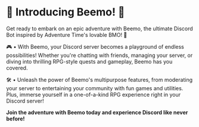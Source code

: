 # **🌟 Introducing Beemo! 🌟**
Get ready to embark on an epic adventure with Beemo, the ultimate Discord Bot inspired by Adventure Time's lovable BMO! 🤖

🎮 • With Beemo, your Discord server becomes a playground of endless possibilities! 
Whether you're chatting with friends, managing your server, or diving into thrilling RPG-style quests and gameplay, Beemo has you covered.

🛠️ • Unleash the power of Beemo's multipurpose features, from moderating your server to entertaining your community with fun games and utilities. 
Plus, immerse yourself in a one-of-a-kind RPG experience right in your Discord server!

**Join the adventure with Beemo today and experience Discord like never before!**
